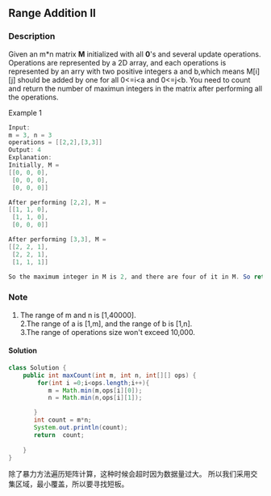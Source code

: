 ## Range Addition II
### Description
Given an m*n matrix **M** initialized with all **0**'s and several update operations.
Operations are represented by a 2D array, and each operations is represented by an arry with two positive integers a and b,which means M[i][j]
should be added by one for all 0<=i<a and 0<=j<b.
You need to count and return the number of maximun integers in the matrix after performing all the operations.

Example 1
```java
Input: 
m = 3, n = 3
operations = [[2,2],[3,3]]
Output: 4
Explanation: 
Initially, M = 
[[0, 0, 0],
 [0, 0, 0],
 [0, 0, 0]]

After performing [2,2], M = 
[[1, 1, 0],
 [1, 1, 0],
 [0, 0, 0]]

After performing [3,3], M = 
[[2, 2, 1],
 [2, 2, 1],
 [1, 1, 1]]

So the maximum integer in M is 2, and there are four of it in M. So return 4.

```
### Note  
1. The range of m and n is [1,40000].  
2.The range of a is [1,m], and the range of b is [1,n].  
3.The range of operations size won't exceed 10,000.  
#### Solution

```java
class Solution {
    public int maxCount(int m, int n, int[][] ops) {
        for(int i =0;i<ops.length;i++){
           m = Math.min(m,ops[i][0]);
           n = Math.min(n,ops[i][1]);

       }
       int count = m*n;
       System.out.println(count);
       return  count;
      
    }
}
```
除了暴力方法遍历矩阵计算，这种时候会超时因为数据量过大。
所以我们采用交集区域，最小覆盖，所以要寻找短板。



